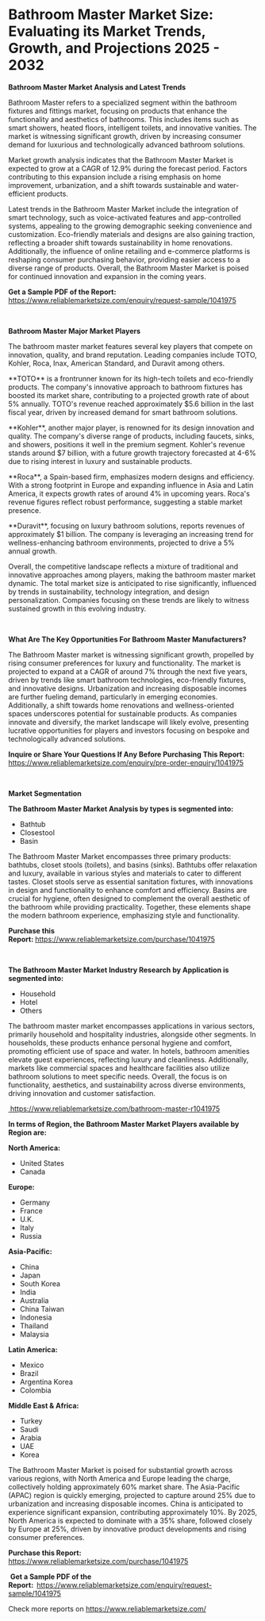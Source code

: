 <p><h1>Bathroom Master Market Size: Evaluating its Market Trends, Growth, and Projections 2025 - 2032</h1></p><p><strong>Bathroom Master Market Analysis and Latest Trends</strong></p>
<p><p>Bathroom Master refers to a specialized segment within the bathroom fixtures and fittings market, focusing on products that enhance the functionality and aesthetics of bathrooms. This includes items such as smart showers, heated floors, intelligent toilets, and innovative vanities. The market is witnessing significant growth, driven by increasing consumer demand for luxurious and technologically advanced bathroom solutions.</p><p>Market growth analysis indicates that the Bathroom Master Market is expected to grow at a CAGR of 12.9% during the forecast period. Factors contributing to this expansion include a rising emphasis on home improvement, urbanization, and a shift towards sustainable and water-efficient products. </p><p>Latest trends in the Bathroom Master Market include the integration of smart technology, such as voice-activated features and app-controlled systems, appealing to the growing demographic seeking convenience and customization. Eco-friendly materials and designs are also gaining traction, reflecting a broader shift towards sustainability in home renovations. Additionally, the influence of online retailing and e-commerce platforms is reshaping consumer purchasing behavior, providing easier access to a diverse range of products. Overall, the Bathroom Master Market is poised for continued innovation and expansion in the coming years.</p></p>
<p><strong>Get a Sample PDF of the Report:&nbsp;</strong> <a href="https://www.reliablemarketsize.com/enquiry/request-sample/1041975?utm_campaign=3345&utm_medium=2&utm_source=Github&utm_content=ia&utm_term=08042025&utm_id=bathroom-master">https://www.reliablemarketsize.com/enquiry/request-sample/1041975</a></p>
<p>&nbsp;</p>
<p><strong>Bathroom Master Major Market Players</strong></p>
<p><p>The bathroom master market features several key players that compete on innovation, quality, and brand reputation. Leading companies include TOTO, Kohler, Roca, Inax, American Standard, and Duravit among others.</p><p>**TOTO** is a frontrunner known for its high-tech toilets and eco-friendly products. The company's innovative approach to bathroom fixtures has boosted its market share, contributing to a projected growth rate of about 5% annually. TOTO's revenue reached approximately $5.6 billion in the last fiscal year, driven by increased demand for smart bathroom solutions.</p><p>**Kohler**, another major player, is renowned for its design innovation and quality. The company's diverse range of products, including faucets, sinks, and showers, positions it well in the premium segment. Kohler's revenue stands around $7 billion, with a future growth trajectory forecasted at 4-6% due to rising interest in luxury and sustainable products.</p><p>**Roca**, a Spain-based firm, emphasizes modern designs and efficiency. With a strong footprint in Europe and expanding influence in Asia and Latin America, it expects growth rates of around 4% in upcoming years. Roca's revenue figures reflect robust performance, suggesting a stable market presence.</p><p>**Duravit**, focusing on luxury bathroom solutions, reports revenues of approximately $1 billion. The company is leveraging an increasing trend for wellness-enhancing bathroom environments, projected to drive a 5% annual growth.</p><p>Overall, the competitive landscape reflects a mixture of traditional and innovative approaches among players, making the bathroom master market dynamic. The total market size is anticipated to rise significantly, influenced by trends in sustainability, technology integration, and design personalization. Companies focusing on these trends are likely to witness sustained growth in this evolving industry.</p></p>
<p>&nbsp;</p>
<p><strong>What Are The Key Opportunities For Bathroom Master Manufacturers?</strong></p>
<p><p>The Bathroom Master market is witnessing significant growth, propelled by rising consumer preferences for luxury and functionality. The market is projected to expand at a CAGR of around 7% through the next five years, driven by trends like smart bathroom technologies, eco-friendly fixtures, and innovative designs. Urbanization and increasing disposable incomes are further fueling demand, particularly in emerging economies. Additionally, a shift towards home renovations and wellness-oriented spaces underscores potential for sustainable products. As companies innovate and diversify, the market landscape will likely evolve, presenting lucrative opportunities for players and investors focusing on bespoke and technologically advanced solutions.</p></p>
<p><strong>Inquire or Share Your Questions If Any Before Purchasing This Report:</strong> <a href="https://www.reliablemarketsize.com/enquiry/pre-order-enquiry/1041975?utm_campaign=3345&utm_medium=2&utm_source=Github&utm_content=ia&utm_term=08042025&utm_id=bathroom-master">https://www.reliablemarketsize.com/enquiry/pre-order-enquiry/1041975</a></p>
<p>&nbsp;</p>
<p><strong>Market Segmentation</strong></p>
<p><strong>The Bathroom Master Market Analysis by types is segmented into:</strong></p>
<p><ul><li>Bathtub</li><li>Closestool</li><li>Basin</li></ul></p>
<p><p>The Bathroom Master Market encompasses three primary products: bathtubs, closet stools (toilets), and basins (sinks). Bathtubs offer relaxation and luxury, available in various styles and materials to cater to different tastes. Closet stools serve as essential sanitation fixtures, with innovations in design and functionality to enhance comfort and efficiency. Basins are crucial for hygiene, often designed to complement the overall aesthetic of the bathroom while providing practicality. Together, these elements shape the modern bathroom experience, emphasizing style and functionality.</p></p>
<p><strong>Purchase this Report:&nbsp;</strong><a href="https://www.reliablemarketsize.com/purchase/1041975?utm_campaign=3345&utm_medium=2&utm_source=Github&utm_content=ia&utm_term=08042025&utm_id=bathroom-master">https://www.reliablemarketsize.com/purchase/1041975</a></p>
<p>&nbsp;</p>
<p><strong>The Bathroom Master Market Industry Research by Application is segmented into:</strong></p>
<p><ul><li>Household</li><li>Hotel</li><li>Others</li></ul></p>
<p><p>The bathroom master market encompasses applications in various sectors, primarily household and hospitality industries, alongside other segments. In households, these products enhance personal hygiene and comfort, promoting efficient use of space and water. In hotels, bathroom amenities elevate guest experiences, reflecting luxury and cleanliness. Additionally, markets like commercial spaces and healthcare facilities also utilize bathroom solutions to meet specific needs. Overall, the focus is on functionality, aesthetics, and sustainability across diverse environments, driving innovation and customer satisfaction.</p></p>
<p><a href="https://www.reliablemarketsize.com/bathroom-master-r1041975?utm_campaign=3345&utm_medium=2&utm_source=Github&utm_content=ia&utm_term=08042025&utm_id=bathroom-master">&nbsp;https://www.reliablemarketsize.com/bathroom-master-r1041975</a></p>
<p><strong>In terms of Region, the Bathroom Master Market Players available by Region are:</strong></p>
<p>
    <p> <strong> North America: </strong>
        <ul>
            <li>United States</li>
            <li>Canada</li>
        </ul>
        </p> 
    <p> <strong> Europe: </strong>
        <ul>
            <li>Germany</li>
            <li>France</li>
            <li>U.K.</li>
            <li>Italy</li>
            <li>Russia</li>
        </ul>
        </p> 
    <p> <strong> Asia-Pacific: </strong>
        <ul>
            <li>China</li>
            <li>Japan</li>
            <li>South Korea</li>
            <li>India</li>
            <li>Australia</li>
            <li>China Taiwan</li>
            <li>Indonesia</li>
            <li>Thailand</li>
            <li>Malaysia</li>
        </ul>
        </p> 
    <p> <strong> Latin America: </strong>
        <ul>
            <li>Mexico</li>
            <li>Brazil</li>
            <li>Argentina Korea</li>
            <li>Colombia</li>
        </ul>
        </p> 
    <p> <strong> Middle East & Africa: </strong>
        <ul>
            <li>Turkey</li>
            <li>Saudi</li>
            <li>Arabia</li>
            <li>UAE</li>
            <li>Korea</li>
        </ul>
    </p>
    </p>
<p><p>The Bathroom Master Market is poised for substantial growth across various regions, with North America and Europe leading the charge, collectively holding approximately 60% market share. The Asia-Pacific (APAC) region is quickly emerging, projected to capture around 25% due to urbanization and increasing disposable incomes. China is anticipated to experience significant expansion, contributing approximately 10%. By 2025, North America is expected to dominate with a 35% share, followed closely by Europe at 25%, driven by innovative product developments and rising consumer preferences.</p></p>
<p><strong>Purchase this Report: </strong><a href="https://www.reliablemarketsize.com/purchase/1041975?utm_campaign=3345&utm_medium=2&utm_source=Github&utm_content=ia&utm_term=08042025&utm_id=bathroom-master">https://www.reliablemarketsize.com/purchase/1041975</a></p>
<p>&nbsp;<strong>Get a Sample PDF of the Report:&nbsp;&nbsp;</strong><a href="https://www.reliablemarketsize.com/enquiry/request-sample/1041975?utm_campaign=3345&utm_medium=2&utm_source=Github&utm_content=ia&utm_term=08042025&utm_id=bathroom-master">https://www.reliablemarketsize.com/enquiry/request-sample/1041975</a></p>
<p><strong></strong></p>
<p>Check more reports on <a href="https://www.reliablemarketsize.com/?utm_campaign=3345&utm_medium=2&utm_source=Github&utm_content=ia&utm_term=08042025&utm_id=bathroom-master">https://www.reliablemarketsize.com/</a></p>